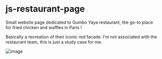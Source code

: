 # js-restaurant-page

Small website page dedicated to Gumbo Yaya restaurant, the go-to place for fried chicken and waffles in Paris !

Basically a recreation of their iconic red facade. I'm not associated with the restaurant team,  this is just a study case for me.

![image](https://github.com/Poudlardo/gumbo-yaya/assets/55178305/d0305e74-cf19-4faa-9f8d-88ecd0f3b611)
